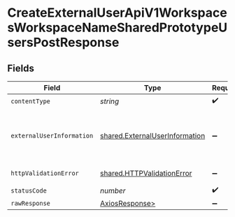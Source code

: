 # CreateExternalUserApiV1WorkspacesWorkspaceNameSharedPrototypeUsersPostResponse


## Fields

| Field                                                                            | Type                                                                             | Required                                                                         | Description                                                                      |
| -------------------------------------------------------------------------------- | -------------------------------------------------------------------------------- | -------------------------------------------------------------------------------- | -------------------------------------------------------------------------------- |
| `contentType`                                                                    | *string*                                                                         | :heavy_check_mark:                                                               | N/A                                                                              |
| `externalUserInformation`                                                        | [shared.ExternalUserInformation](../../models/shared/externaluserinformation.md) | :heavy_minus_sign:                                                               | Created a shared link for an existing external user                              |
| `httpValidationError`                                                            | [shared.HTTPValidationError](../../models/shared/httpvalidationerror.md)         | :heavy_minus_sign:                                                               | Validation Error                                                                 |
| `statusCode`                                                                     | *number*                                                                         | :heavy_check_mark:                                                               | N/A                                                                              |
| `rawResponse`                                                                    | [AxiosResponse>](https://axios-http.com/docs/res_schema)                         | :heavy_minus_sign:                                                               | N/A                                                                              |
